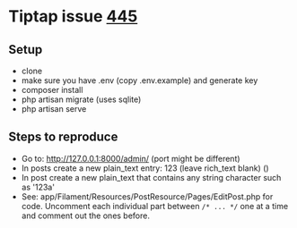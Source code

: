 # Tiptap issue [445](https://github.com/awcodes/filament-tiptap-editor/issues/445)

## Setup

- clone
- make sure you have .env (copy .env.example) and generate key
- composer install
- php artisan migrate (uses sqlite)
- php artisan serve

## Steps to reproduce

- Go to: http://127.0.0.1:8000/admin/ (port might be different)
- In posts create a new plain_text entry: 123 (leave rich_text blank) ()
- In post create a new plain_text that contains any string character such as '123a'
- See: app/Filament/Resources/PostResource/Pages/EditPost.php for code. Uncomment each individual part between `/* ... */` one at a time and comment out the ones before.
